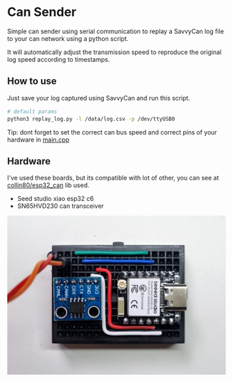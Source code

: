 # Can Sender

Simple can sender using serial communication to replay a SavvyCan log file to your can network using a python script.

It will automatically adjust the transmission speed to reproduce the original log speed according to timestamps.

## How to use

Just save your log captured using SavvyCan and run this script.

```bash
# default params
python3 replay_log.py -l /data/log.csv -p /dev/ttyUSB0
```

Tip: dont forget to set the correct can bus speed and correct pins of your hardware in [main.cpp](/src/main.cpp)

## Hardware

I've used these boards, but its compatible with lot of other, you can see at [collin80/esp32_can](https://github.com/collin80/esp32_can) lib used.

 - Seed studio xiao esp32 c6 
 - SN65HVD230 can transceiver

![img.png](img.png)
